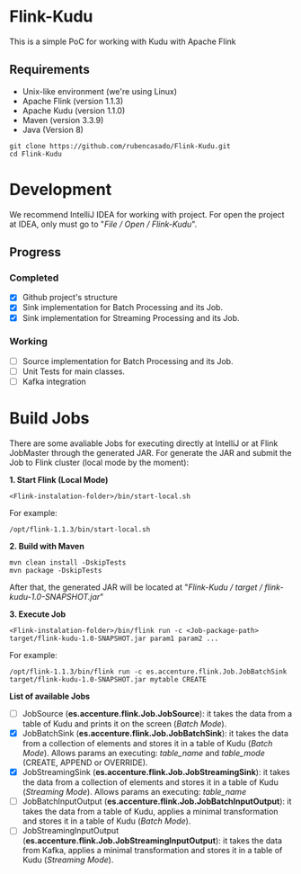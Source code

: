 # Flink-Kudu
This is a simple PoC for working with Kudu with Apache Flink

## Requirements

* Unix-like environment (we're using Linux)
* Apache Flink (version 1.1.3)
* Apache Kudu (version 1.1.0)
* Maven (version 3.3.9)
* Java (Version 8)

```
git clone https://github.com/rubencasado/Flink-Kudu.git
cd Flink-Kudu
```

# Development

We recommend IntelliJ IDEA for working with project. For open the project at IDEA, only must go to "*File / Open / Flink-Kudu*".

## Progress
### Completed
- [x] Github project's structure
- [x] Sink implementation for Batch Processing and its Job.
- [x] Sink implementation for Streaming Processing and its Job.

### Working
- [ ] Source implementation for Batch Processing and its Job.
- [ ] Unit Tests for main classes.
- [ ] Kafka integration

# Build Jobs

There are some avaliable Jobs for executing directly at IntelliJ or at Flink JobMaster through the generated JAR.
For generate the JAR and submit the Job to Flink cluster (local mode by the moment):

**1. Start Flink (Local Mode)**
```
<Flink-instalation-folder>/bin/start-local.sh
```
For example:
```
/opt/flink-1.1.3/bin/start-local.sh
```

**2. Build with Maven**
```
mvn clean install -DskipTests 
mvn package -DskipTests
```
After that, the generated JAR will be located at "*Flink-Kudu / target / flink-kudu-1.0-SNAPSHOT.jar*"

**3. Execute Job**

```
<Flink-instalation-folder>/bin/flink run -c <Job-package-path> target/flink-kudu-1.0-SNAPSHOT.jar param1 param2 ...
```
For example:
```
/opt/flink-1.1.3/bin/flink run -c es.accenture.flink.Job.JobBatchSink target/flink-kudu-1.0-SNAPSHOT.jar mytable CREATE
```
**List of available Jobs**
- [ ] JobSource (**es.accenture.flink.Job.JobSource**): it takes the data from a table of Kudu and prints it on the screen (*Batch Mode*).
- [x] JobBatchSink (**es.accenture.flink.Job.JobBatchSink**): it takes the data from a collection of elements and stores it in a table of Kudu (*Batch Mode*). Allows params an executing: *table_name* and *table_mode* (CREATE, APPEND or OVERRIDE).
- [x] JobStreamingSink (**es.accenture.flink.Job.JobStreamingSink**): it takes the data from a collection of elements and stores it in a table of Kudu (*Streaming Mode*). Allows params an executing: *table_name*
- [ ] JobBatchInputOutput (**es.accenture.flink.Job.JobBatchInputOutput**): it takes the data from a table of Kudu, applies a minimal transformation and stores it in a table of Kudu (*Batch Mode*).
- [ ] JobStreamingInputOutput (**es.accenture.flink.Job.JobStreamingInputOutput**): it takes the data from Kafka, applies a minimal transformation and stores it in a table of Kudu (*Streaming Mode*).
